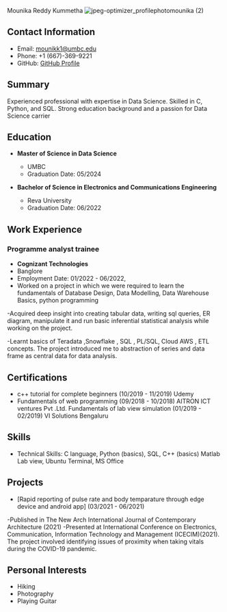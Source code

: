 Mounika Reddy Kummetha
![jpeg-optimizer_profilephotomounika (2)](https://github.com/mounikakummetha/Kummetha_MounikaReddy/assets/113267997/281b68ee-2531-4ec4-8d12-1e2e13b7bef7)



## Contact Information
- Email: mounikk1@umbc.edu
- Phone: +1 (667)-369-9221
- GitHub: [GitHub Profile](https://github.com/mounikakummetha)

## Summary
Experienced professional with expertise in Data Science. Skilled in C, Python, and SQL. Strong education background and a passion for Data Science carrier 

## Education
- **Master of Science in Data Science**
  - UMBC
  - Graduation Date: 05/2024

- **Bachelor of Science in Electronics and Communications Engineering**
  - Reva University
  - Graduation Date: 06/2022

## Work Experience
### Programme analyst trainee
- **Cognizant Technologies**
- Banglore
- Employment Date: 01/2022 - 06/2022, 
- Worked on a project in which we were required to learn the
fundamentals of Database Design, Data Modelling, Data Warehouse Basics, python programming

-Acquired deep insight into creating tabular data, writing sql queries, ER
diagram, manipulate it and run basic inferential statistical analysis while working on the project.

-Learnt basics of Teradata ,Snowflake , SQL , PL/SQL, Cloud AWS , ETL
concepts. The project introduced me to abstraction of series and data frame as central data for data analysis.


## Certifications
- c++ tutorial for complete beginners (10/2019 - 11/2019)
Udemy
- Fundamentals of web programming (09/2018 - 10/2018)
AITRON ICT ventures Pvt .Ltd.
Fundamentals of lab view simulation (01/2019 - 02/2019)
VI Solutions Bengaluru

## Skills
- Technical Skills: C language, Python (basics), SQL, C++ (basics)
Matlab Lab view, Ubuntu Terminal, MS Office
## Projects
- [Rapid reporting of pulse rate and body temparature through edge
device and android app] (03/2021 - 06/2021)
  
-Published in The New Arch International Journal of Contemporary Architecture
(2021)
-Presented at International Conference on Electronics, Communication,
Information Technology and Management (ICECIM)(2021). The project involved identifying issues of proximity when taking vitals during the COVID-19 pandemic.

## Personal Interests
- Hiking
- Photography
- Playing Guitar


